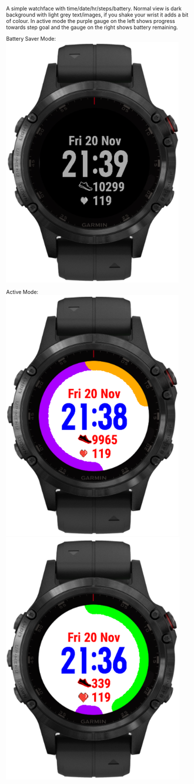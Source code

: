 A simple watchface with time/date/hr/steps/battery. Normal view is dark background with light grey text/images, if you shake your wrist it adds a bit of colour. In active mode the purple gauge on the left shows progress towards step goal and the gauge on the right shows battery remaining.
  
Battery Saver Mode:  
![batterysaver](screenshots/screenshot1.png "screenshot")
  
Active Mode:  
![active](screenshots/screenshot2.png "screenshot")
![active](screenshots/screenshot3.png "screenshot")
